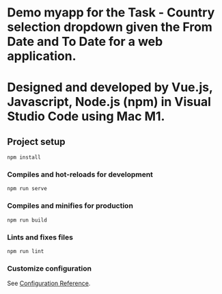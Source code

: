 # Demo myapp for the Task - Country selection dropdown given the From Date and To Date for a web application.
# Designed and developed by Vue.js, Javascript, Node.js (npm) in Visual Studio Code using Mac M1.

## Project setup
```
npm install
```

### Compiles and hot-reloads for development
```
npm run serve
```

### Compiles and minifies for production
```
npm run build
```

### Lints and fixes files
```
npm run lint
```

### Customize configuration
See [Configuration Reference](https://cli.vuejs.org/config/).

